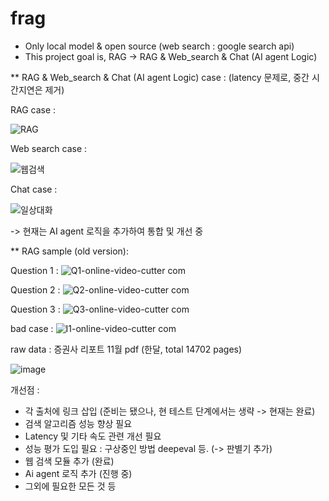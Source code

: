 # frag
- Only local model & open source (web search : google search api)
- This project goal is, RAG -> RAG & Web_search & Chat (AI agent Logic) 



** RAG & Web_search & Chat (AI agent Logic) case :  (latency 문제로, 중간 시간지연은 제거)

RAG case : 

![RAG](https://github.com/user-attachments/assets/da135105-987c-49c1-b419-1bfa218ceda0)


Web search case : 

![웹검색](https://github.com/user-attachments/assets/639c854d-76fa-47c5-a997-504b3e6ee020)


Chat case : 

![일상대화](https://github.com/user-attachments/assets/ec9606e7-8113-40de-96fc-1209c80038c4)


-> 현재는 AI agent 로직을 추가하여 통합 및 개선 중 




** RAG sample (old version): 

Question 1 : 
![Q1-_online-video-cutter com_](https://github.com/user-attachments/assets/f2eb3e58-5c49-41d6-852c-828c66d00556)


Question 2 : 
![Q2-_online-video-cutter com_](https://github.com/user-attachments/assets/7ff8999c-e5fd-49de-b82d-41bf03ce612c)


Question 3 : 
![Q3-_online-video-cutter com_](https://github.com/user-attachments/assets/9fde0c19-01cc-4732-a3b3-3d5d4cec99df)


bad case : 
![I1-_online-video-cutter com_](https://github.com/user-attachments/assets/66d3f4a2-b02c-463d-b8c2-1ec75e3d94f9)





raw data : 증권사 리포트 11월 pdf (한달, total 14702 pages) 

![image](https://github.com/user-attachments/assets/fa09e447-a637-4b1d-96ec-640c57ba44a1)




개선점 :
- 각 출처에 링크 삽입 (준비는 됐으나, 현 테스트 단계에서는 생략 -> 현재는 완료)
- 검색 알고리즘 성능 향상 필요 
- Latency 및 기타 속도 관련 개선 필요
- 성능 평가 도입 필요 : 구상중인 방법 deepeval 등. (-> 판별기 추가)
- 웹 검색 모듈 추가 (완료)
- Ai agent 로직 추가 (진행 중)
- 그외에 필요한 모든 것 등 
